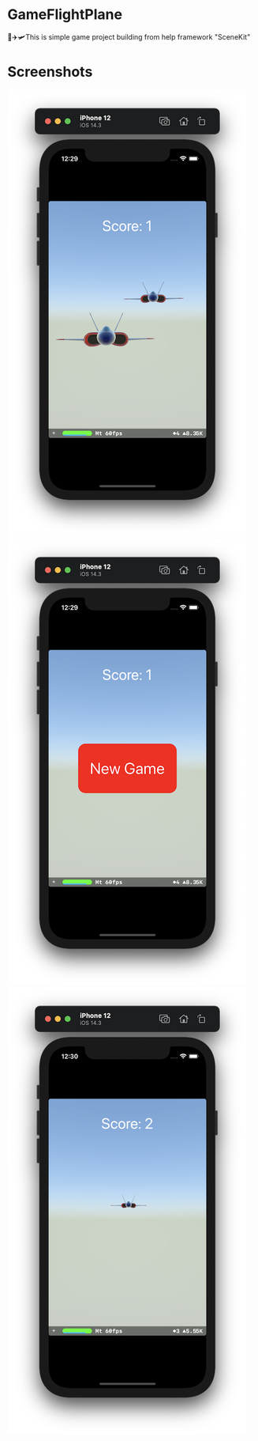 # GameFlightPlane
🚀✈️🛩This is simple game project building from help framework "SceneKit"

# Screenshots
![](https://github.com/IsaikinSergei/GameFlightPlane/blob/master/GameFlightPlane/Screenshots/Снимок%20экрана%202020-12-31%20в%2000.29.32.png?raw=true)
![](https://github.com/IsaikinSergei/GameFlightPlane/blob/master/GameFlightPlane/Screenshots/Снимок%20экрана%202020-12-31%20в%2000.29.42.png?raw=true)
![](https://github.com/IsaikinSergei/GameFlightPlane/blob/master/GameFlightPlane/Screenshots/Снимок%20экрана%202020-12-31%20в%2000.30.51.png?raw=true)
